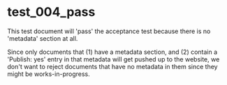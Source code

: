 # test_004_pass

This test document will 'pass' the acceptance test because there is no 'metadata' section at all.

Since only documents that (1) have a metadata section, and (2) contain a 'Publish: yes' entry in
that metadata will get pushed up to the website, we don't want to reject documents that have no
metadata in them since they might be works-in-progress.

